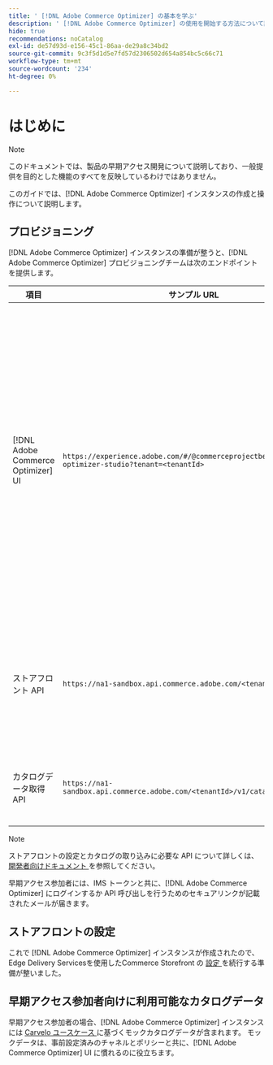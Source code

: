 ```yaml
---
title: ' [!DNL Adobe Commerce Optimizer] の基本を学ぶ'
description: ' [!DNL Adobe Commerce Optimizer] の使用を開始する方法について説明します。'
hide: true
recommendations: noCatalog
exl-id: de57d93d-e156-45c1-86aa-de29a8c34bd2
source-git-commit: 9c3f5d1d5e7fd57d2306502d654a854bc5c66c71
workflow-type: tm+mt
source-wordcount: '234'
ht-degree: 0%

---
```


# はじめに

>[!NOTE]
>
>このドキュメントでは、製品の早期アクセス開発について説明しており、一般提供を目的とした機能のすべてを反映しているわけではありません。

このガイドでは、[!DNL Adobe Commerce Optimizer] インスタンスの作成と操作について説明します。

<!--Click the tabs below to see high-level workflow overviews for the following user types:

- Administrators
- Merchants
- Developers

>[!BEGINTABS]

>[!TAB Administrator and merchant workflow]

This diagram provides a high-level overview of how administrators and merchants access and manage [!DNL Adobe Commerce Optimizer] instances. See the [Adobe Admin Console Guide](https://helpx.adobe.com/enterprise/admin-guide.html) for more information about administrator workflows.

NEED DIAGRAM

>[!TAB Developer workflow]

This diagram provides a high-level overview of how developers create integrations for [!DNL Adobe Commerce Optimizer] using App Builder. See the [API documentation](https://developer.adobe.com/commerce/webapi/rest/) for more information.

NEED DIAGRAM

>[!ENDTABS]
-->

## プロビジョニング

[!DNL Adobe Commerce Optimizer] インスタンスの準備が整うと、[!DNL Adobe Commerce Optimizer] プロビジョニングチームは次のエンドポイントを提供します。

| 項目 | サンプル URL | 目的 |
|---|---|---|
| [!DNL Adobe Commerce Optimizer] UI | `https://experience.adobe.com/#/@commerceprojectbeacon/commerce-optimizer-studio?tenant=<tenantId>` | Commerce Optimizer UI にアクセスして、<br>1 の間でカタログを管理します。 マーチャンダイジングルール （製品検出、製品レコメンデーション）。<br>2。 カタログ管理（チャネルとポリシーの作成）。<br>3。 データインサイト （カタログデータ取り込みステータスを表示）。 |
| ストアフロント API | `https://na1-sandbox.api.commerce.adobe.com/<tenantId>/graphql` | Edge Delivery Servicesを活用したCommerce ストアフロントの設定に必要な API にアクセスします。 |
| カタログデータ取得 API | `https://na1-sandbox.api.commerce.adobe.com/<tenantId>/v1/catalog/<entity>` | カタログデータの取り込みに必要な API にアクセスします。 |

>[!NOTE]
>
>ストアフロントの設定とカタログの取り込みに必要な API について詳しくは、[ 開発者向けドキュメント ](https://developer-stage.adobe.com/commerce/services/composable-catalog/) を参照してください。

早期アクセス参加者には、IMS トークンと共に、[!DNL Adobe Commerce Optimizer] にログインするか API 呼び出しを行うためのセキュアリンクが記載されたメールが届きます。

## ストアフロントの設定

これで [!DNL Adobe Commerce Optimizer] インスタンスが作成されたので、Edge Delivery Servicesを使用したCommerce Storefront の [ 設定 ](./storefront.md) を続行する準備が整いました。

## 早期アクセス参加者向けに利用可能なカタログデータ

早期アクセス参加者の場合、[!DNL Adobe Commerce Optimizer] インスタンスには [Carvelo ユースケース ](./use-case/admin-use-case.md) に基づくモックカタログデータが含まれます。 モックデータは、事前設定済みのチャネルとポリシーと共に、[!DNL Adobe Commerce Optimizer] UI に慣れるのに役立ちます。

<!--Ingest catalog data

By default, [!DNL Adobe Commerce Optimizer] instances do not include any product data.

See the [Ingestion API](https://developer-stage.adobe.com/commerce/services/composable-catalog/data-ingestion/using-the-api/) documentation to learn how you can import your catalog data into [!DNL Adobe Commerce Optimizer].

The catalog data that you ingest is visible in the [data insights](./insights-overview.md) page. Additionally, you can use the [Catalog](./catalog-overview.md) page to define the channels and policies.-->
